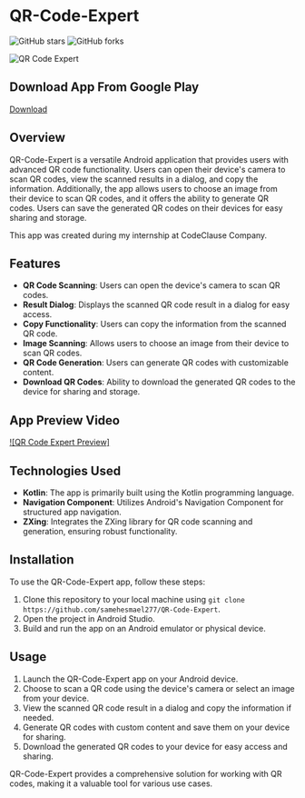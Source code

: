 # QR-Code-Expert

![GitHub stars](https://img.shields.io/github/stars/samehesmael277/QR-Code-Expert?style=flat-square)
![GitHub forks](https://img.shields.io/github/forks/samehesmael277/QR-Code-Expert?style=flat-square)

![QR Code Expert](https://github.com/samehesmael277/QR-Code-Expert/assets/91541580/59ac25c6-8486-4db2-a470-7aa48f432d88)

## Download App From Google Play
[Download](https://play.google.com/store/apps/details?id=com.sameh.qrbarcodescanner)

## Overview

QR-Code-Expert is a versatile Android application that provides users with advanced QR code functionality. Users can open their device's camera to scan QR codes, view the scanned results in a dialog, and copy the information. Additionally, the app allows users to choose an image from their device to scan QR codes, and it offers the ability to generate QR codes. Users can save the generated QR codes on their devices for easy sharing and storage.

This app was created during my internship at CodeClause Company.

## Features

- **QR Code Scanning**: Users can open the device's camera to scan QR codes.
- **Result Dialog**: Displays the scanned QR code result in a dialog for easy access.
- **Copy Functionality**: Users can copy the information from the scanned QR code.
- **Image Scanning**: Allows users to choose an image from their device to scan QR codes.
- **QR Code Generation**: Users can generate QR codes with customizable content.
- **Download QR Codes**: Ability to download the generated QR codes to the device for sharing and storage.

## App Preview Video

[![QR Code Expert Preview]](https://github.com/samehesmael277/QR-Code-Expert/assets/91541580/8e3c68f7-ac4f-431a-944c-131e8f89994b)

## Technologies Used

- **Kotlin**: The app is primarily built using the Kotlin programming language.
- **Navigation Component**: Utilizes Android's Navigation Component for structured app navigation.
- **ZXing**: Integrates the ZXing library for QR code scanning and generation, ensuring robust functionality.

## Installation

To use the QR-Code-Expert app, follow these steps:

1. Clone this repository to your local machine using `git clone https://github.com/samehesmael277/QR-Code-Expert`.
2. Open the project in Android Studio.
3. Build and run the app on an Android emulator or physical device.

## Usage

1. Launch the QR-Code-Expert app on your Android device.
2. Choose to scan a QR code using the device's camera or select an image from your device.
3. View the scanned QR code result in a dialog and copy the information if needed.
4. Generate QR codes with custom content and save them on your device for sharing.
5. Download the generated QR codes to your device for easy access and sharing.

QR-Code-Expert provides a comprehensive solution for working with QR codes, making it a valuable tool for various use cases.

